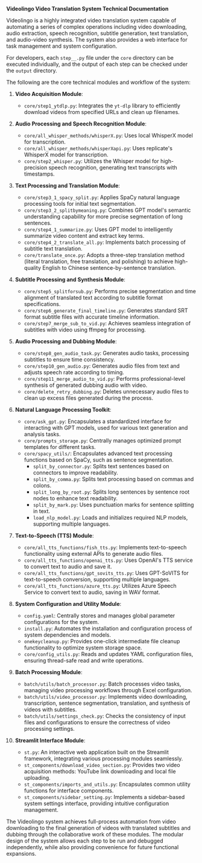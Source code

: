 **Videolingo Video Translation System Technical Documentation**

Videolingo is a highly integrated video translation system capable of automating a series of complex operations including video downloading, audio extraction, speech recognition, subtitle generation, text translation, and audio-video synthesis. The system also provides a web interface for task management and system configuration.

For developers, each `step__.py` file under the `core` directory can be executed individually, and the output of each step can be checked under the `output` directory.

The following are the core technical modules and workflow of the system:

1. **Video Acquisition Module**:
   - `core/step1_ytdlp.py`: Integrates the `yt-dlp` library to efficiently download videos from specified URLs and clean up filenames.

2. **Audio Processing and Speech Recognition Module**:
   - `core/all_whisper_methods/whisperX.py`: Uses local WhisperX model for transcription.
   - `core/all_whisper_methods/whisperXapi.py`: Uses replicate's WhisperX model for transcription.
   - `core/step2_whisper.py`: Utilizes the Whisper model for high-precision speech recognition, generating text transcripts with timestamps.

3. **Text Processing and Translation Module**:
   - `core/step3_1_spacy_split.py`: Applies SpaCy natural language processing tools for initial text segmentation.
   - `core/step3_2_splitbymeaning.py`: Combines GPT model's semantic understanding capability for more precise segmentation of long sentences.
   - `core/step4_1_summarize.py`: Uses GPT model to intelligently summarize video content and extract key terms.
   - `core/step4_2_translate_all.py`: Implements batch processing of subtitle text translation.
   - `core/translate_once.py`: Adopts a three-step translation method (literal translation, free translation, and polishing) to achieve high-quality English to Chinese sentence-by-sentence translation.

4. **Subtitle Processing and Synthesis Module**:
   - `core/step5_splitforsub.py`: Performs precise segmentation and time alignment of translated text according to subtitle format specifications.
   - `core/step6_generate_final_timeline.py`: Generates standard SRT format subtitle files with accurate timeline information.
   - `core/step7_merge_sub_to_vid.py`: Achieves seamless integration of subtitles with video using ffmpeg for processing.

5. **Audio Processing and Dubbing Module**:
   - `core/step8_gen_audio_task.py`: Generates audio tasks, processing subtitles to ensure time consistency.
   - `core/step10_gen_audio.py`: Generates audio files from text and adjusts speech rate according to timing.
   - `core/step11_merge_audio_to_vid.py`: Performs professional-level synthesis of generated dubbing audio with video.
   - `core/delete_retry_dubbing.py`: Deletes unnecessary audio files to clean up excess files generated during the process.

6. **Natural Language Processing Toolkit**:
   - `core/ask_gpt.py`: Encapsulates a standardized interface for interacting with GPT models, used for various text generation and analysis tasks.
   - `core/prompts_storage.py`: Centrally manages optimized prompt templates for different tasks.
   - `core/spacy_utils/`: Encapsulates advanced text processing functions based on SpaCy, such as sentence segmentation.
     - `split_by_connector.py`: Splits text sentences based on connectors to improve readability.
     - `split_by_comma.py`: Splits text processing based on commas and colons.
     - `split_long_by_root.py`: Splits long sentences by sentence root nodes to enhance text readability.
     - `split_by_mark.py`: Uses punctuation marks for sentence splitting in text.
     - `load_nlp_model.py`: Loads and initializes required NLP models, supporting multiple languages.

7. **Text-to-Speech (TTS) Module**:
   - `core/all_tts_functions/fish_tts.py`: Implements text-to-speech functionality using external APIs to generate audio files.
   - `core/all_tts_functions/openai_tts.py`: Uses OpenAI's TTS service to convert text to audio and save it.
   - `core/all_tts_functions/gpt_sovits_tts.py`: Uses GPT-SoVITS for text-to-speech conversion, supporting multiple languages.
   - `core/all_tts_functions/azure_tts.py`: Utilizes Azure Speech Service to convert text to audio, saving in WAV format.

8. **System Configuration and Utility Module**:
   - `config.yaml`: Centrally stores and manages global parameter configurations for the system.
   - `install.py`: Automates the installation and configuration process of system dependencies and models.
   - `onekeycleanup.py`: Provides one-click intermediate file cleanup functionality to optimize system storage space.
   - `core/config_utils.py`: Reads and updates YAML configuration files, ensuring thread-safe read and write operations.

9. **Batch Processing Module**:
   - `batch/utils/batch_processor.py`: Batch processes video tasks, managing video processing workflows through Excel configuration.
   - `batch/utils/video_processor.py`: Implements video downloading, transcription, sentence segmentation, translation, and synthesis of videos with subtitles.
   - `batch/utils/settings_check.py`: Checks the consistency of input files and configurations to ensure the correctness of video processing settings.

10. **Streamlit Interface Module**:
    - `st.py`: An interactive web application built on the Streamlit framework, integrating various processing modules seamlessly.
    - `st_components/download_video_section.py`: Provides two video acquisition methods: YouTube link downloading and local file uploading.
    - `st_components/imports_and_utils.py`: Encapsulates common utility functions for interface components.
    - `st_components/sidebar_setting.py`: Implements a sidebar-based system settings interface, providing intuitive configuration management.

The Videolingo system achieves full-process automation from video downloading to the final generation of videos with translated subtitles and dubbing through the collaborative work of these modules. The modular design of the system allows each step to be run and debugged independently, while also providing convenience for future functional expansions.

